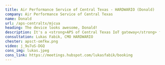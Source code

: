 ```yaml
---
title: Air Performance Service of Central Texas - HARDWARIO (Donald)
company: Air Performance Service of Central Texas
name: Donald
url: /aps-centraltx/mjcua
heading: The device looks awesome, Donald!
description: It's a <strong>APS of Central Texas IoT gateway</strong> for <strong>remote monitoring of heat pumps and boilers</strong> and other IoT innovations.<br/><br/>Interested?
consultation: Lukas Fabik, CMO HARDWARIO
chester: apsct-omfkw.png
video: j_9u7uS-DGQ
cons_img: lukas.jpeg
cons_link: https://meetings.hubspot.com/lukasfabik/booking
---
```

